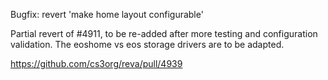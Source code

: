 Bugfix: revert 'make home layout configurable'

Partial revert of #4911, to be re-added after
more testing and configuration validation. The
eoshome vs eos storage drivers are to be adapted.

https://github.com/cs3org/reva/pull/4939
